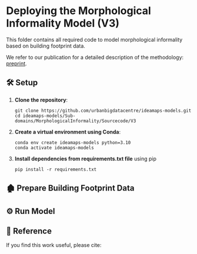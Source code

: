 #  Deploying the Morphological Informality Model (V3)



This folder contains all required code to model morphological informality based on building footprint data.

We refer to our publication for a detailed description of the methodology: [preprint](). 




## 🛠️ Setup


1. **Clone the repository**:
    ```
    git clone https://github.com/urbanbigdatacentre/ideamaps-models.git
    cd ideamaps-models/Sub-domains/MorphologicalInformality/Sourcecode/V3
    ```


2. **Create a virtual environment using Conda**:
    ```
    conda env create ideamaps-models python=3.10
    conda activate ideamaps-models
    ```
3. **Install dependencies from requirements.txt file** using pip
   ```
   pip install -r requirements.txt
   ```


## 🏚️ Prepare Building Footprint Data



## ⚙️ Run Model



## 📝 Reference

If you find this work useful, please cite:

```

```